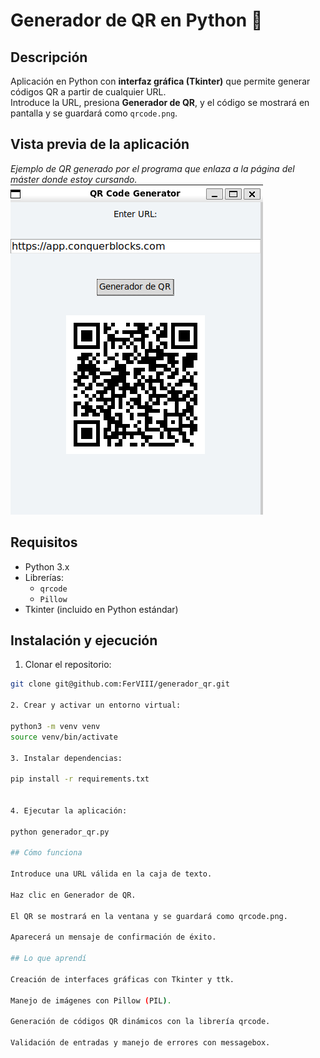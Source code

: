 # Generador de QR en Python 🖤

## Descripción
Aplicación en Python con **interfaz gráfica (Tkinter)** que permite generar códigos QR a partir de cualquier URL.  
Introduce la URL, presiona **Generador de QR**, y el código se mostrará en pantalla y se guardará como `qrcode.png`.

## Vista previa de la aplicación
*Ejemplo de QR generado por el programa que enlaza a la página del máster donde estoy cursando.*
![Generador QR](images/imagen_1.png)

## Requisitos
- Python 3.x
- Librerías:
  - `qrcode`
  - `Pillow`
- Tkinter (incluido en Python estándar)

## Instalación y ejecución
1. Clonar el repositorio:
```bash
git clone git@github.com:FerVIII/generador_qr.git

2. Crear y activar un entorno virtual:

python3 -m venv venv
source venv/bin/activate

3. Instalar dependencias:

pip install -r requirements.txt


4. Ejecutar la aplicación:

python generador_qr.py

## Cómo funciona

Introduce una URL válida en la caja de texto.

Haz clic en Generador de QR.

El QR se mostrará en la ventana y se guardará como qrcode.png.

Aparecerá un mensaje de confirmación de éxito.

## Lo que aprendí

Creación de interfaces gráficas con Tkinter y ttk.

Manejo de imágenes con Pillow (PIL).

Generación de códigos QR dinámicos con la librería qrcode.

Validación de entradas y manejo de errores con messagebox.




